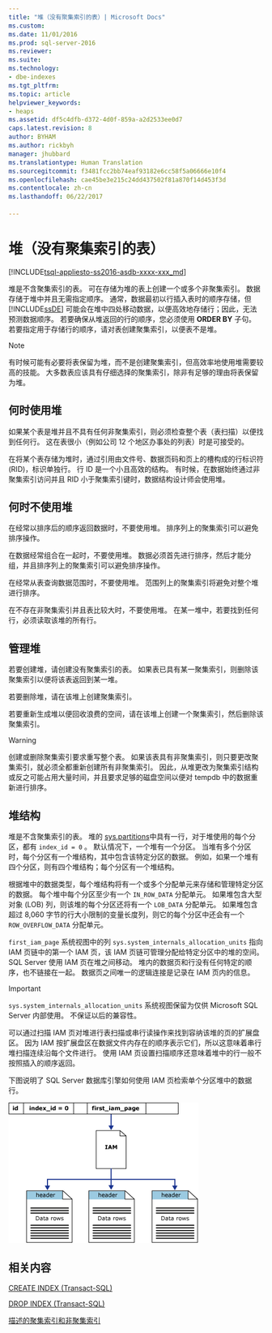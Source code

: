 ```yaml
---
title: "堆（没有聚集索引的表）| Microsoft Docs"
ms.custom: 
ms.date: 11/01/2016
ms.prod: sql-server-2016
ms.reviewer: 
ms.suite: 
ms.technology:
- dbe-indexes
ms.tgt_pltfrm: 
ms.topic: article
helpviewer_keywords:
- heaps
ms.assetid: df5c4dfb-d372-4d0f-859a-a2d2533ee0d7
caps.latest.revision: 8
author: BYHAM
ms.author: rickbyh
manager: jhubbard
ms.translationtype: Human Translation
ms.sourcegitcommit: f3481fcc2bb74eaf93182e6cc58f5a06666e10f4
ms.openlocfilehash: cae45be3e215c24dd437502f81a870f14d453f3d
ms.contentlocale: zh-cn
ms.lasthandoff: 06/22/2017

---
```

# <a name="heaps-tables-without-clustered-indexes"></a>堆（没有聚集索引的表）
[!INCLUDE[tsql-appliesto-ss2016-asdb-xxxx-xxx_md](../../includes/tsql-appliesto-ss2016-asdb-xxxx-xxx-md.md)]

  堆是不含聚集索引的表。 可在存储为堆的表上创建一个或多个非聚集索引。 数据存储于堆中并且无需指定顺序。 通常，数据最初以行插入表时的顺序存储，但 [!INCLUDE[ssDE](../../includes/ssde-md.md)] 可能会在堆中四处移动数据，以便高效地存储行；因此，无法预测数据顺序。 若要确保从堆返回的行的顺序，您必须使用 **ORDER BY** 子句。 若要指定用于存储行的顺序，请对表创建聚集索引，以便表不是堆。  
  
> [!NOTE]  
>  有时候可能有必要将表保留为堆，而不是创建聚集索引，但高效率地使用堆需要较高的技能。 大多数表应该具有仔细选择的聚集索引，除非有足够的理由将表保留为堆。  
  
## <a name="when-to-use-a-heap"></a>何时使用堆  
 如果某个表是堆并且不具有任何非聚集索引，则必须检查整个表（表扫描）以便找到任何行。 这在表很小（例如公司 12 个地区办事处的列表）时是可接受的。  
  
 在将某个表存储为堆时，通过引用由文件号、数据页码和页上的槽构成的行标识符 (RID)，标识单独行。 行 ID 是一个小且高效的结构。 有时候，在数据始终通过非聚集索引访问并且 RID 小于聚集索引键时，数据结构设计师会使用堆。  
  
## <a name="when-not-to-use-a-heap"></a>何时不使用堆  
 在经常以排序后的顺序返回数据时，不要使用堆。 排序列上的聚集索引可以避免排序操作。  
  
 在数据经常组合在一起时，不要使用堆。 数据必须首先进行排序，然后才能分组，并且排序列上的聚集索引可以避免排序操作。  
  
 在经常从表查询数据范围时，不要使用堆。  范围列上的聚集索引将避免对整个堆进行排序。  
  
 在不存在非聚集索引并且表比较大时，不要使用堆。 在某一堆中，若要找到任何行，必须读取该堆的所有行。  
  
## <a name="managing-heaps"></a>管理堆  
 若要创建堆，请创建没有聚集索引的表。 如果表已具有某一聚集索引，则删除该聚集索引以便将该表返回到某一堆。  
  
 若要删除堆，请在该堆上创建聚集索引。  
  
 若要重新生成堆以便回收浪费的空间，请在该堆上创建一个聚集索引，然后删除该聚集索引。  
  
> [!WARNING]  
>  创建或删除聚集索引要求重写整个表。 如果该表具有非聚集索引，则只要更改聚集索引，就必须全都重新创建所有非聚集索引。 因此，从堆更改为聚集索引结构或反之可能占用大量时间，并且要求足够的磁盘空间以便对 tempdb 中的数据重新进行排序。  

## <a name="heap-structures"></a>堆结构


堆是不含聚集索引的表。 堆的 [sys.partitions](../../relational-databases/system-catalog-views/sys-partitions-transact-sql.md)中具有一行，对于堆使用的每个分区，都有 `index_id = 0` 。 默认情况下，一个堆有一个分区。 当堆有多个分区时，每个分区有一个堆结构，其中包含该特定分区的数据。 例如，如果一个堆有四个分区，则有四个堆结构；每个分区有一个堆结构。

根据堆中的数据类型，每个堆结构将有一个或多个分配单元来存储和管理特定分区的数据。 每个堆中每个分区至少有一个 `IN_ROW_DATA` 分配单元。 如果堆包含大型对象 (LOB) 列，则该堆的每个分区还将有一个 `LOB_DATA` 分配单元。 如果堆包含超过 8,060 字节的行大小限制的变量长度列，则它的每个分区中还会有一个 `ROW_OVERFLOW_DATA` 分配单元。

`first_iam_page` 系统视图中的列 `sys.system_internals_allocation_units` 指向 IAM 页链中的第一个 IAM 页，该 IAM 页链可管理分配给特定分区中的堆的空间。 SQL Server 使用 IAM 页在堆之间移动。 堆内的数据页和行没有任何特定的顺序，也不链接在一起。 数据页之间唯一的逻辑连接是记录在 IAM 页内的信息。

> [!IMPORTANT]  
> `sys.system_internals_allocation_units` 系统视图保留为仅供 Microsoft SQL Server 内部使用。 不保证以后的兼容性。
 
可以通过扫描 IAM 页对堆进行表扫描或串行读操作来找到容纳该堆的页的扩展盘区。 因为 IAM 按扩展盘区在数据文件内存在的顺序表示它们，所以这意味着串行堆扫描连续沿每个文件进行。 使用 IAM 页设置扫描顺序还意味着堆中的行一般不按照插入的顺序返回。

下图说明了 SQL Server 数据库引擎如何使用 IAM 页检索单个分区堆中的数据行。 

![iam_heap](../../relational-databases/indexes/media/iam-heap.gif)

  
## <a name="related-content"></a>相关内容  
 [CREATE INDEX (Transact-SQL)](../../t-sql/statements/create-index-transact-sql.md)  
  
 [DROP INDEX (Transact-SQL)](../../t-sql/statements/drop-index-transact-sql.md)  
  
 [描述的聚集索引和非聚集索引](../../relational-databases/indexes/clustered-and-nonclustered-indexes-described.md)  
  
  

